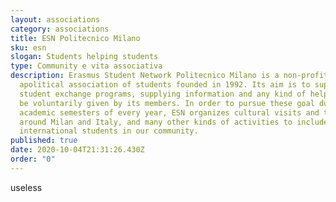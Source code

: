 ```yaml
---
layout: associations
category: associations
title: ESN Politecnico Milano
sku: esn
slogan: Students helping students
type: Community e vita associativa
description: Erasmus Student Network Politecnico Milano is a non-profit,
  apolitical association of students founded in 1992. Its aim is to support the
  student exchange programs, supplying information and any kind of help that can
  be voluntarily given by its members. In order to pursue these goal during the
  academic semesters of every year, ESN organizes cultural visits and trips
  around Milan and Italy, and many other kinds of activities to include
  international students in our community.
published: true
date: 2020-10-04T21:31:26.430Z
order: "0"
---
```

useless